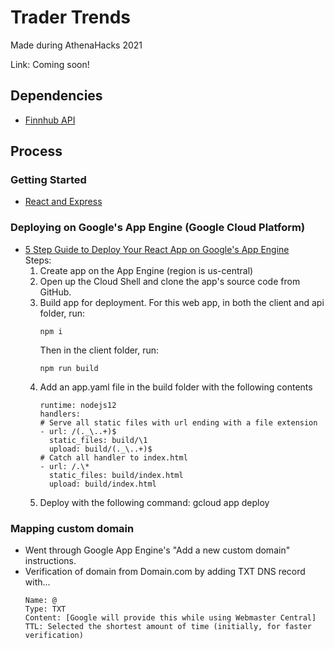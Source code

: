 # Trader Trends

Made during AthenaHacks 2021

Link: Coming soon!

## Dependencies

- [Finnhub API](https://www.npmjs.com/package/finnhub)

## Process

### Getting Started

- [React and Express](https://www.freecodecamp.org/news/create-a-react-frontend-a-node-express-backend-and-connect-them-together-c5798926047c/)

### Deploying on Google's App Engine (Google Cloud Platform)

- [5 Step Guide to Deploy Your React App on Google's App Engine](https://javascript.plainenglish.io/quickly-deploy-your-react-app-on-googles-app-engine-6bb97480cc9c)<br />
  Steps:
  1. Create app on the App Engine (region is us-central)
  2. Open up the Cloud Shell and clone the app's source code from GitHub.
  3. Build app for deployment. For this web app, in both the client and api folder, run:
     <pre><code>npm i</code></pre>
     Then in the client folder, run:
     <pre><code>npm run build</code></pre>
  4. Add an app.yaml file in the build folder with the following contents
     <pre><code>runtime: nodejs12
     handlers:
     # Serve all static files with url ending with a file extension
     - url: /(._\..+)$
       static_files: build/\1
       upload: build/(._\..+)$
     # Catch all handler to index.html
     - url: /.\*
       static_files: build/index.html
       upload: build/index.html</code></pre>
  5. Deploy with the following command:
     gcloud app deploy

### Mapping custom domain

- Went through Google App Engine's "Add a new custom domain" instructions.
- Verification of domain from Domain.com by adding TXT DNS record with...
  <pre><code>Name: @
  Type: TXT
  Content: [Google will provide this while using Webmaster Central]
  TTL: Selected the shortest amount of time (initially, for faster verification)
